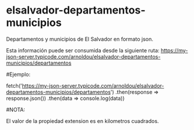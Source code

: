 # elsalvador-departamentos-municipios
Departamentos y municipios de El Salvador en formato json.

Esta información puede ser consumida desde la siguiente ruta:
https://my-json-server.typicode.com/arnoldou/elsalvador-departamentos-municipios/departamentos

#Ejemplo:

fetch('https://my-json-server.typicode.com/arnoldou/elsalvador-departamentos-municipios/departamentos')
.then(response => response.json())
.then(data => console.log(data))

#NOTA:

El valor de la propiedad extension es en kilometros cuadrados.
